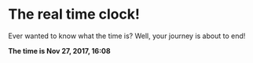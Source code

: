 # The real time clock!

Ever wanted to know what the time is? Well, your journey is about to end!

**The time is Nov 27, 2017, 16:08**